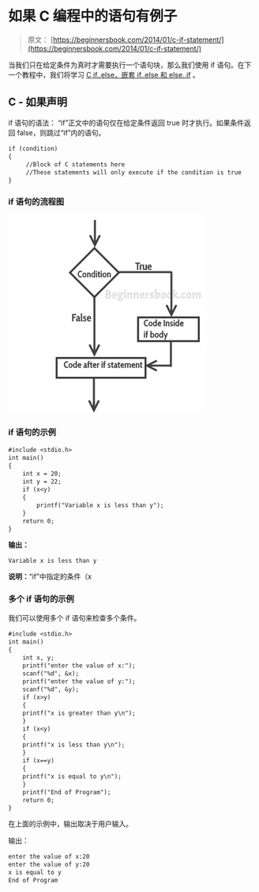 # 如果 C 编程中的语句有例子

> 原文： [https://beginnersbook.com/2014/01/c-if-statement/](https://beginnersbook.com/2014/01/c-if-statement/)

当我们只在给定条件为真时才需要执行一个语句块，那么我们使用 if 语句。在下一个教程中，我们将学习 [C if..else，嵌套 if..else 和 else..if](https://beginnersbook.com/2014/01/c-if-else-statement-example/) 。

## C - 如果声明

if 语句的语法：
“if”正文中的语句仅在给定条件返回 true 时才执行。如果条件返回 false，则跳过“if”内的语句。

```
if (condition)
{
     //Block of C statements here
     //These statements will only execute if the condition is true
}

```

### if 语句的流程图

![C-if-statement](img/e113d46e04c5b8717d70be50fac7aed1.jpg)

### if 语句的示例

```
#include <stdio.h>
int main()
{
    int x = 20;
    int y = 22;
    if (x<y)
    {
        printf("Variable x is less than y");
    }
    return 0;
}
```

**输出：**

```
Variable x is less than y
```

**说明：**“if”中指定的条件（x

### 多个 if 语句的示例

我们可以使用多个 if 语句来检查多个条件。

```
#include <stdio.h>
int main()
{
    int x, y;
    printf("enter the value of x:");
    scanf("%d", &x);
    printf("enter the value of y:");
    scanf("%d", &y);
    if (x>y)
    {
	printf("x is greater than y\n");
    }
    if (x<y)
    {
	printf("x is less than y\n");
    }
    if (x==y)
    {
	printf("x is equal to y\n");
    }
    printf("End of Program");
    return 0;
}

```

在上面的示例中，输出取决于用户输入。

输出：

```
enter the value of x:20
enter the value of y:20
x is equal to y
End of Program
```